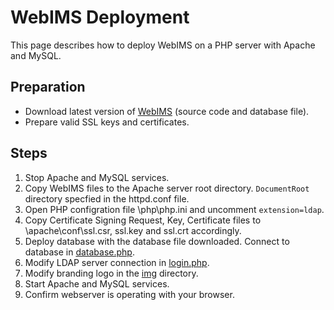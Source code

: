 # WebIMS Deployment
This page describes how to deploy WebIMS on a PHP server with Apache and MySQL.

## Preparation
- Download latest version of [WebIMS](https://github.com/zammitjohn/WebIMS/releases) (source code and database file).
- Prepare valid SSL keys and certificates.

## Steps
1. Stop Apache and MySQL services.
2. Copy WebIMS files to the Apache server root directory. ```DocumentRoot``` directory specfied in the httpd.conf file.
3. Open PHP configration file \php\php.ini and uncomment ```extension=ldap```.
4. Copy Certificate Signing Request, Key, Certificate files to \apache\conf\ssl.csr, ssl.key and ssl.crt accordingly.
5. Deploy database with the database file downloaded. Connect to database in [database.php](../api/config/database.php).
6. Modify LDAP server connection in [login.php](../api/users/login.php).
7. Modify branding logo in the [img](../dist/img) directory.
8. Start Apache and MySQL services.
9. Confirm webserver is operating with your browser.